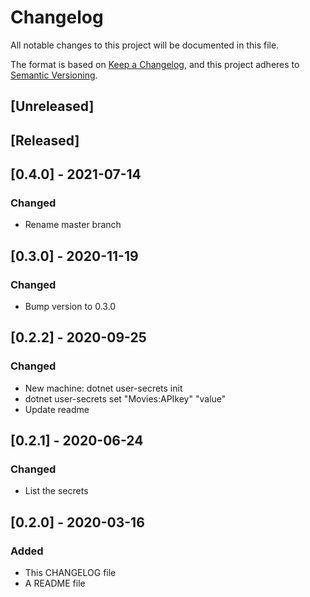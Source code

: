 # Changelog
All notable changes to this project will be documented in this file.

The format is based on [Keep a Changelog](https://keepachangelog.com/en/1.0.0/),
and this project adheres to [Semantic Versioning](https://semver.org/spec/v2.0.0.html).

## [Unreleased]

## [Released]

## [0.4.0] - 2021-07-14
### Changed
- Rename master branch

## [0.3.0] - 2020-11-19
### Changed
- Bump version to 0.3.0

## [0.2.2] - 2020-09-25
### Changed
- New machine: dotnet user-secrets init
- dotnet user-secrets set "Movies:APIkey" "value"
- Update readme 

## [0.2.1] - 2020-06-24
### Changed
- List the secrets

## [0.2.0] - 2020-03-16
### Added
- This CHANGELOG file 
- A README file
